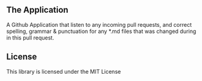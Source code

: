 ## The Application

A Github Application that listen to any incoming pull requests, and correct spelling, grammar & punctuation for any *.md files that was changed during in this pull request.

## License

This library is licensed under the MIT License
